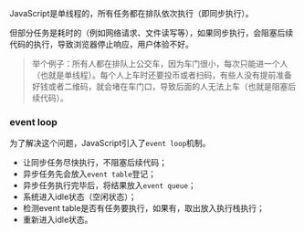 
JavaScript是单线程的，所有任务都在排队依次执行（即同步执行）。

但部分任务是耗时的（例如网络请求、文件读写等），如果同步执行，会阻塞后续代码的执行，导致浏览器停止响应，用户体验不好。

> 举个例子：所有人都在排队上公交车，因为车门很小，每次只能进一个人（也就是单线程）。每个人上车时还要投币或者扫码，有些人没有提前准备好钱或者二维码，就会堵在车门口，导致后面的人无法上车（也就是阻塞后续代码）。

### event loop

为了解决这个问题，JavaScript引入了`event loop`机制。

- 让同步任务尽快执行，不阻塞后续代码；
- 异步任务先会放入`event table`登记；
- 异步任务执行完毕后，将结果放入`event queue`；
- 系统进入idle状态（空闲状态）；
- 检测event table是否有任务要执行，如果有，取出放入执行栈执行；
- 重新进入idle状态。